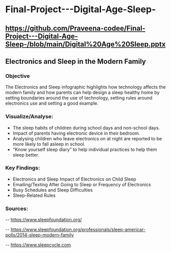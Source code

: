 
# Final-Project---Digital-Age-Sleep-

## https://github.com/Praveena-codee/Final-Project---Digital-Age-Sleep-/blob/main/Digital%20Age%20Sleep.pptx

## Electronics and Sleep in the Modern Family

### Objective
The Electronics and Sleep infographic highlights how technology affects the modern family and how parents can help design a sleep healthy home by setting boundaries around the use of technology, setting rules around electronics use and setting a good example.



### Visualize/Analyse:
-	The sleep habits of children during school days and non-school days.
-	Impact of parents having electronic device in their bedroom.
-	Analysing children who leave electronics on at night are reported to be more likely to fall asleep in school.
-	“Know yourself sleep diary” to help individual practices to help them sleep better.

### Key Findings: 

-	Electronics and Sleep Impact of Electronics on Child Sleep
-	Emailing/Texting After Going to Sleep or Frequency of Electronics
-	Busy Schedules and Sleep Difficulties
-	Sleep-Related Rules




### Sources: 

--	https://www.sleepfoundation.org/

--	https://www.sleepfoundation.org/professionals/sleep-americar-polls/2014-sleep-modern-family

--	https://www.sleepcycle.com

